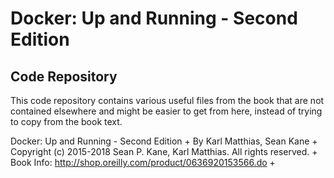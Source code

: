 # Docker: Up and Running - Second Edition
## Code Repository

This code repository contains various useful files from the book that are not contained elsewhere and might be easier to get from here, instead of trying to copy from the book text.

Docker: Up and Running - Second Edition +
By Karl Matthias, Sean Kane +
Copyright (c) 2015-2018 Sean P. Kane, Karl Matthias. All rights reserved. +
Book Info: http://shop.oreilly.com/product/0636920153566.do +
